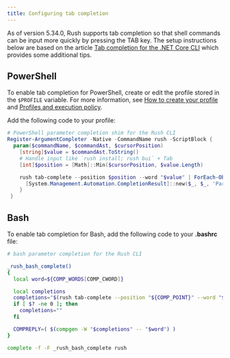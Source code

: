 ```yaml
---
title: Configuring tab completion
---
```


As of version 5.34.0, Rush supports tab completion so that shell commands can be input more quickly
by pressing the TAB key. The setup instructions below are based on the article
[Tab completion for the .NET Core CLI](https://docs.microsoft.com/en-us/dotnet/core/tools/enable-tab-autocomplete)
which provides some additional tips.

## PowerShell

To enable tab completion for PowerShell, create or edit the profile stored in the `$PROFILE` variable.
For more information, see
[How to create your profile](https://docs.microsoft.com/en-us/powershell/module/microsoft.powershell.core/about/about_profiles#how-to-create-a-profile)
and [Profiles and execution policy](https://docs.microsoft.com/en-us/powershell/module/microsoft.powershell.core/about/about_profiles#profiles-and-execution-policy).

Add the following code to your profile:

```powershell
# PowerShell parameter completion shim for the Rush CLI
Register-ArgumentCompleter -Native -CommandName rush -ScriptBlock {
  param($commandName, $commandAst, $cursorPosition)
    [string]$value = $commandAst.ToString()
    # Handle input like `rush install; rush bui` + Tab
    [int]$position = [Math]::Min($cursorPosition, $value.Length)

    rush tab-complete --position $position --word "$value" | ForEach-Object {
      [System.Management.Automation.CompletionResult]::new($_, $_, 'ParameterValue', $_)
    }
 }
```

## Bash

To enable tab completion for Bash, add the following code to your **.bashrc** file:

```bash
# bash parameter completion for the Rush CLI

_rush_bash_complete()
{
  local word=${COMP_WORDS[COMP_CWORD]}

  local completions
  completions="$(rush tab-complete --position "${COMP_POINT}" --word "${COMP_LINE}" 2>/dev/null)"
  if [ $? -ne 0 ]; then
    completions=""
  fi

  COMPREPLY=( $(compgen -W "$completions" -- "$word") )
}

complete -f -F _rush_bash_complete rush
```

